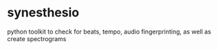 # synesthesio
python toolkit to check for beats, tempo, audio fingerprinting, as well as create spectrograms 
